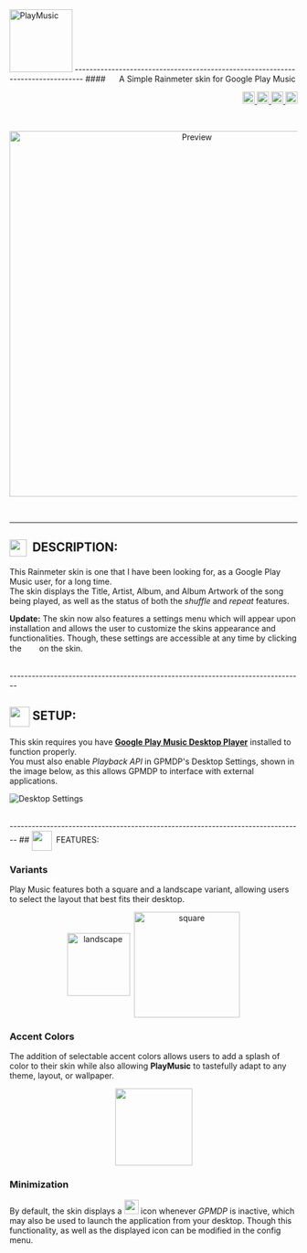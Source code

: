 <img src="https://cloud.githubusercontent.com/assets/16360374/21559824/689268d8-ce08-11e6-8a75-e23ff8a4e3bd.png" height="110" title="PlayMusic">
--------------------------------------------------------------------------------
####&nbsp;&nbsp;&nbsp;&nbsp;&nbsp;&nbsp;A Simple Rainmeter skin for Google Play Music

<p align="right">
  <a href="https://badge.fury.io/gh/JonSn0w%2FPlayMusic">
      <img src="https://badge.fury.io/gh/JonSn0w%2FPlayMusic.svg" height="21" alt="version" >
  </a>
  <a href="https://github.com/JonSn0w/PlayMusic/issues">
    <img src="https://img.shields.io/github/issues-raw/badges/shields/website.svg?maxAge=2592000" height="21" title="Issues">
  </a>
  <a href="https://gitter.im/PlayMusic/Lobby">
        <img src="https://badges.gitter.im/PlayMusic/Lobby.svg" height="21" title="Gitter">
  </a>
  <span class="badge-paypal">
  <a href="https://www.paypal.com/cgi-bin/webscr?cmd=_s-xclick&hosted_button_id=E6RKPR34SH6CU" title="Donate to this project using Paypal">
        <img src="https://img.shields.io/badge/paypal-donate-yellow.svg" height="21" title="Donate"></a>
  </span>
  </p>

<br>
  <p align="center">
      <img src="https://github.com/JonSn0w/PlayMusic/blob/master/Preview/LandscapePreview.png" width="640" title="Preview">
  </p>
<br>

--------------------------------------------------------------------------------

## <img title="" src="http://image.flaticon.com/icons/svg/149/149187.svg" height="30" width="30" align="absmiddle">&nbsp;&nbsp;DESCRIPTION:  
  This Rainmeter skin is one that I have been looking for, as a Google Play Music user, for a long time.  
  The skin displays the Title, Artist, Album, and Album Artwork of the song being played, as well as the status of both the *shuffle* and *repeat* features.  

  **Update:** The skin now also features a settings menu which will appear upon installation and allows the user to customize the skins appearance and functionalities. Though, these settings are accessible at any time by clicking the &nbsp;<img src="https://cloud.githubusercontent.com/assets/16360374/21559428/fe6a3654-ce00-11e6-8d2c-ba8570e3132c.png" height="15">&nbsp; on the skin.  

<br>
--------------------------------------------------------------------------------

## <img title="" src="https://cloud.githubusercontent.com/assets/16360374/21559954/53f864ec-ce0b-11e6-9ae7-1e20a8ad7fcf.png" height="35" width="35" align="absmiddle">&nbsp;SETUP:
  This skin requires you have [**Google Play Music Desktop Player**](http://www.googleplaymusicdesktopplayer.com/) installed to function properly.  
  You must also enable *Playback API* in GPMDP's Desktop Settings, shown in the image below, as this allows GPMDP to interface with external applications.   

  ![Desktop Settings](https://github.com/JonSn0w/PlayMusic/blob/master/Preview/SetupImg.png)

<br>
--------------------------------------------------------------------------------
## <img title="" src="http://image.flaticon.com/icons/svg/149/149421.svg" height="35" width="35" align="absmiddle">&nbsp;&nbsp;FEATURES:  

### Variants
Play Music features both a square and a landscape variant, allowing users to select the layout that best fits their desktop.

<p align="center">
  <img src="https://cloud.githubusercontent.com/assets/16360374/21562127/bfc7cd88-ce2a-11e6-9bf0-003a62f95b4d.png" height="110" align="center" title="landscape">&nbsp;&nbsp;<img src="https://cloud.githubusercontent.com/assets/16360374/21562149/fd267a62-ce2a-11e6-9536-d5054b25e947.png" height="185" align="center" title="square">
</p>  

### Accent Colors
The addition of selectable accent colors allows users to add a splash of color to their skin while also allowing **PlayMusic** to tastefully adapt to any theme, layout, or wallpaper.  

<p align="center">
  <img src="https://cloud.githubusercontent.com/assets/16360374/21562636/4dbf015c-ce2f-11e6-94cc-4f1e6e035d3e.png" height="135" align="center" tile="accent colors">
</p>  

### Minimization  
 By default, the skin displays a <img src="https://cloud.githubusercontent.com/assets/16360374/18604473/f2c1e336-7c31-11e6-94f9-a3dc17840435.png" width="25" height="25"/>  icon whenever *GPMDP* is inactive, which may also be used to launch the application from your desktop. Though this functionality, as well as the displayed icon can be modified in the config menu.
<br>